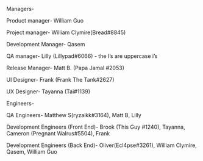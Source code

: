 Managers-

Product manager- William Guo

Project manager- William Clymire(Bread#8845) 

Development Manager- Qasem

QA manager- Lilly (Lillypad#6066) - the I’s are uppercase i’s 

Release Manager- Matt B. (Papa Jamal #2053)

UI Designer- Frank (Frank The Tank#2627)

UX Designer- Tayanna (Tai#1139)


Engineers-

QA Engineers- Matthew S(ryzaikk#3164), Matt B, Lilly

Development Engineers (Front End)- Brook (This Guy #1240), Tayanna, Cameron (Pregnant Walrus#5504), Frank

Development Engineers (Back End)- Oliver(Ecl4pse#3261), William Clymire, Qasem, William Guo
